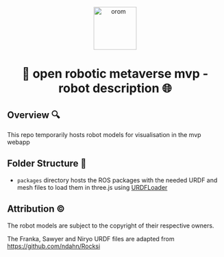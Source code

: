 <p align="center">
  <a href="https://www.openroboticmetaverse.org">
    <img alt="orom" src="https://raw.githubusercontent.com/openroboverse/knowledge-base/main/docs/assets/icon.png" width="100" />
  </a>
</p>
<h1 align="center">
  🤖 open robotic metaverse mvp - robot description 🌐
</h1>

## Overview 🔍

This repo temporarily hosts robot models for visualisation in the mvp webapp

## Folder Structure 📂

- `packages` directory hosts the ROS packages with the needed URDF and mesh files to load them in three.js using [URDFLoader](https://github.com/gkjohnson/urdf-loaders)

## Attribution ©️
The robot models are subject to the copyright of their respective owners.

The Franka, Sawyer and Niryo URDF files are adapted from https://github.com/ndahn/Rocksi
